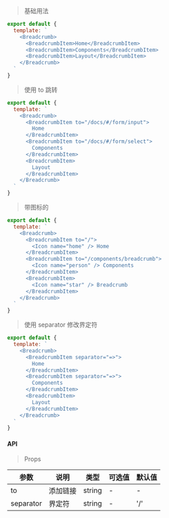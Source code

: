 > 基础用法

```js
export default {
  template: `
    <Breadcrumb>
      <BreadcrumbItem>Home</BreadcrumbItem>
      <BreadcrumbItem>Components</BreadcrumbItem>
      <BreadcrumbItem>Layout</BreadcrumbItem>
    </Breadcrumb>
  `
}
```

> 使用 to 跳转

```js
export default {
  template: `
    <Breadcrumb>
      <BreadcrumbItem to="/docs/#/form/input">
        Home
      </BreadcrumbItem>
      <BreadcrumbItem to="/docs/#/form/select">
        Components
      </BreadcrumbItem>
      <BreadcrumbItem>
        Layout
      </BreadcrumbItem>
    </Breadcrumb>
  `
}
```

> 带图标的

```js
export default {
  template: `
    <Breadcrumb>
      <BreadcrumbItem to="/">
        <Icon name="home" /> Home
      </BreadcrumbItem>
      <BreadcrumbItem to="/components/breadcrumb">
        <Icon name="person" /> Components
      </BreadcrumbItem>
      <BreadcrumbItem>
        <Icon name="star" /> Breadcrumb
      </BreadcrumbItem>
    </Breadcrumb>
  `
}
```

> 使用 separator 修改界定符

```js
export default {
  template: `
    <Breadcrumb>
      <BreadcrumbItem separator="=>">
        Home
      </BreadcrumbItem>
      <BreadcrumbItem separator="=>">
        Components
      </BreadcrumbItem>
      <BreadcrumbItem>
        Layout
      </BreadcrumbItem>
    </Breadcrumb>
  `
}
```

#### API

> Props

参数 | 说明 | 类型 | 可选值 | 默认值
---|---|---|---|---
to | 添加链接 | string | - | -
separator | 界定符 | string | - | '/'
